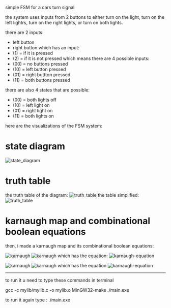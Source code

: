
simple FSM for a cars turn signal

the system uses inputs from 2 buttons to either turn on the light, turn on the left lightrs, turn on the right lights, or turn on both lights.

there are 2 inputs:
- left button
- right button
which has an input:
- (1) = if it is pressed
- (2) = if it is not pressed
which means there are 4 possible inputs:
- (00) = no buttons pressed
- (10) = left button pressed
- (01) = right buttton pressed
- (11) = both buttons pressed

there are also 4 states that are possible:
- (00) = both lights off
- (10) = left light on
- (01) = right light on
- (11) = both lights on

here are the visualizations of the FSM system:
# state diagram
![state_diagram](img/FSMdiagram.jpeg)
# truth table
the truth table of the diagram:
![truth_table](img/truth-table.png)
the table simplified:
![truth_table](img/truth-table2.png)

# karnaugh map and combinational boolean equations
then, i made a karnaugh map and its combinational boolean equations:

![karnaugh](img/karnaugh1.jpeg)
![karnaugh](img/karnaugh11.jpeg)
which has the equation:
![karnaugh-equation](img/karnaugh-equation1.jpeg)

![karnaugh](img/karnaugh2.jpeg)
![karnaugh](img/karnaugh22.jpeg)
which has the equation
![karnaugh-equation](img/karnaugh-equation2.jpeg)

----------------------------------------------------------------------------------------------------------------------------

to run it u need to type these commands in terminal

gcc -c mylib/mylib.c -o mylib.o 
MinGW32-make 
./main.exe

to run it again type :
./main.exe